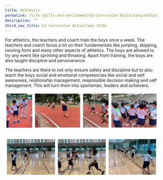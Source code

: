 ```yaml
---
title: Athletics
permalink: /life-skills-and-enrichment/Co-Curricular-Activities/athletics/
description: ""
third_nav_title: Co Curricular Activities (CCA)
---
```


For athletics, the teachers and coach train the boys once a week. The teachers and coach focus a lot on their fundamentals like jumping, skipping, running form and many other aspects of athletics. The boys are allowed to try any event like sprinting and throwing. Apart from training, the boys are also taught discipline and perseverance. 

  

The teachers are there to not only ensure safety and discipline but to also teach the boys social and emotional competencies like social and self awareness, relationship management, responsible decision making and self management. This will turn them into sportsman, leaders and achievers.

![](/images/athletics.png)